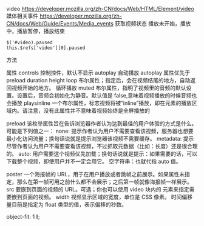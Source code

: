 video
https://developer.mozilla.org/zh-CN/docs/Web/HTML/Element/video
媒体相关事件 https://developer.mozilla.org/zh-CN/docs/Web/Guide/Events/Media_events
获取视频状态 播放未开始，播放中，播放暂停，播放结束

```
$('#video).paused
this.$refs['video'][0].paused
```

方法

属性
controls 控制控件，默认不显示
autoplay 自动播放 autoplay 属性优先于 preload
duration
height
loop 布尔属性；指定后，会在视频结尾的地方，自动返回视频开始的地方。 循环播放
muted
布尔属性，指明了视频里的音频的默认设置。设置后，音频会初始化为静音。默认值是 false,意味着视频播放的时候音频也会播放
playsinline
一个布尔属性，标志视频将被“inline”播放，即在元素的播放区域内。请注意，没有此属性并不意味着视频始终是全屏播放的

preload
该枚举属性旨在告诉浏览器作者认为达到最佳的用户体验的方式是什么。可能是下列值之一：
none: 提示作者认为用户不需要查看该视频，服务器也想要最小化访问流量；换句话说就是提示浏览器该视频不需要缓存。
metadata: 提示尽管作者认为用户不需要查看该视频，不过抓取元数据（比如：长度）还是很合理的。
auto: 用户需要这个视频优先加载；换句话说就是提示：如果需要的话，可以下载整个视频，即使用户并不一定会用它。
空字符串：也就代指 auto 值。

poster
一个海报帧的 URL，用于在用户播放或者跳帧之前展示。如果属性未指定，那么在第一帧可用之前什么都不会展示；之后第一帧就像海报帧一样展示。
src
要嵌到页面的视频的 URL。可选；你也可以使用 video 块内的 <source> 元素来指定需要嵌到页面的视频。
width
视频显示区域的宽度，单位是 CSS 像素。
时间偏移量目前是指定为 float 类型的值，表示偏移的秒数。

object-fit: fill;
